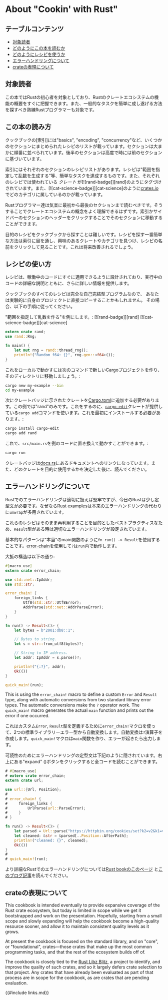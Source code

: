 # About "Cookin' with Rust"

## テーブルコンテンツ

- [対象読者](#a対象読者)
- [どのようにこの本を読むか](#aどのようにこの本を読むか)
- [どのようにレシピを使うか](#aどのようにレシピを使うか)
- [エラーハンドリングについて](#aエラーハンドリングについて)
- [crateの表現について](#crateの表現について)

## 対象読者

この本ではRustの初心者を対象としており、Rustのクレートエコシステムの機能の概要をすぐに把握できます。また、一般的なタスクを簡単に成し遂げる方法を探すべき熟練Rustプログラマーも対象です。

## この本の読み方

クックブックの[索引]には"basics", "encoding", "concurrency"など、いくつかのセクションにまとめられたレシピのリストが載っています。セクションは大まかに順番に並べられています。後半のセクションは高度で時には前のセクションに基づいています。

索引にはそれぞれのセクションのレシピリストがあります。レシピは"範囲を指定して乱数を生成する”等、簡単なタスクを達成するものです。また、それぞれのレシピでは使われている _クレート_ が[![rand-badge]][rand]のようにタグづけされています。また、[![cat-science-badge]][cat-science]のように[crates.io]でどのカテゴリに属しているのかが載っています。

Rustプログラマー達は気楽に最初から最後のセクションまで読むべきです。そうすることでクレートエコシステムの概念をよく理解できるはずです。索引かサイドバーのセクションのヘッダーをクリックすることでそのセクションに移動することができます。

目的のレシピをクックブックから探すことは難しいです。レシピを探す一番簡単な方法は索引に目を通し、興味のあるクレートやカテゴリを見つけ、レシピの名前をクリックして見ることです。これは将来改善されるでしょう。

## レシピの使い方

レシピは、稼働中のコードにすぐに適用できるように設計されており、実行中のコードの詳細な説明とともに、さらに詳しい情報を提供します。

クックブックのすべてのレシピは完全な自己完結型プログラムなので、
あなたは実験的に自身のプロジェクトに直接コピーすることかもしれません。
その場合、以下の手順に従ってください。

"範囲を指定して乱数を作る"を例にします。:
[![rand-badge]][rand] [![cat-science-badge]][cat-science]

```rust
extern crate rand;
use rand::Rng;

fn main() {
    let mut rng = rand::thread_rng();
    println!("Random f64: {}", rng.gen::<f64>());
}
```

これをローカルで動かすには次のコマンドで新しいCargoプロジェクトを作り、そのディレクトリに移動しましょう。:

```sh
cargo new my-example --bin
cd my-example
```

次にクレートバッジに示されたクレートを[Cargo.toml]に追加する必要があります。この例では"rand"のみです。これをするのに、[`cargo-edit`]クレートが提供している`cargo add`コマンドを使います。これを最初にインストールする必要があります。:

```sh
cargo install cargo-edit
cargo add rand
```

これで、`src/main.rs`を例のコードに置き換えて動かすことができます。:

```sh
cargo run
```

クレートバッジは[docs.rs]にあるドキュメントへのリンクになっています。また、どのクレートを目的に使用するかを決定した後に、読んでください。

## エラーハンドリングについて

Rustでのエラーハンドリングは適切に扱えば堅牢ですが、今日のRustは少し定型文が必要です。なぜならRust examplesは本来のエラーハンドリングの代わりに`unwrap`が多用されています。

これらのレシピはそのまま再利用することを目的としたベストプラクティスなため、`Result`型がある時は適切なエラーハンドリングが設定されています。

基本的なパターンは"本当"のmain関数のように`fn run() -> Result`を使用することです。[error-chain]を使用して`?`は`run`内で動作します。

大抵の構造は以下の通り:

```rust
#[macro_use]
extern crate error_chain;

use std::net::IpAddr;
use std::str;

error_chain! {
    foreign_links {
        Utf8(std::str::Utf8Error);
        AddrParse(std::net::AddrParseError);
    }
}

fn run() -> Result<()> {
    let bytes = b"2001:db8::1";

    // Bytes to string.
    let s = str::from_utf8(bytes)?;

    // String to IP address.
    let addr: IpAddr = s.parse()?;

    println!("{:?}", addr);
    Ok(())
}

quick_main!(run);
```

This is using the `error_chain!` macro to define a custom `Error` and
`Result` type, along with automatic conversions from two standard
library error types. The automatic conversions make the `?` operator
work. The `quick_main!` macro generates the actual `main` function and
prints out the error if one occurred.

これはカスタム`Error`, `Result`型を定義するために`error_chain!`マクロを使って、2つの標準ライブラリーエラー型から自動変換します。自動変換は`?`演算子を作成します。`quick_main!`マクロは`main`関数を作り、エラーが起きたら出力します。

可読性のためにエラーハンドリングの定型文は下記のように隠されています。右上にある"expand" (<i class="fa fa-expand"></i>)ボタンをクリックすると全コードを読むことができます。

```rust
# #[macro_use]
# extern crate error_chain;
extern crate url;

use url::{Url, Position};
#
# error_chain! {
#     foreign_links {
#         UrlParse(url::ParseError);
#     }
# }

fn run() -> Result<()> {
    let parsed = Url::parse("https://httpbin.org/cookies/set?k2=v2&k1=v1")?;
    let cleaned: &str = &parsed[..Position::AfterPath];
    println!("cleaned: {}", cleaned);
    Ok(())
}
#
# quick_main!(run);
```

より詳細なRustでのエラーハンドリングについては[Rust bookのこのページ][error-docs] と[このブログ記事][error-blog]を読んでください。

## crateの表現について

This cookbook is intended eventually to provide expansive coverage of
the Rust crate ecosystem, but today is limited in scope while we get
it bootstrapped and work on the presentation. Hopefully, starting
from a small scope and slowly expanding will help the cookbook become
a high-quality resource sooner, and allow it to maintain consistent
quality levels as it grows.

At present the cookbook is focused on the standard library, and on
"core", or "foundational", crates—those crates that make up the most
common programming tasks, and that the rest of the ecosystem builds
off of.

The cookbook is closely tied to the [Rust Libz Blitz], a project to
identify, and improve the quality of such crates, and so it largely
defers crate selection to that project. Any crates that have already
been evaluated as part of that process are in scope for the cookbook,
as are crates that are pending evaluation.

{{#include links.md}}

[index]: intro.html
[error-docs]: https://doc.rust-lang.org/book/error-handling.html
[error-blog]: https://brson.github.io/2016/11/30/starting-with-error-chain
[error-chain]: https://docs.rs/error-chain/
[Rust Libz Blitz]: https://internals.rust-lang.org/t/rust-libz-blitz/5184
[crates.io]: https://crates.io
[docs.rs]: https://docs.rs
[Cargo.toml]: http://doc.crates.io/manifest.html
[`cargo-edit`]: https://github.com/killercup/cargo-edit
